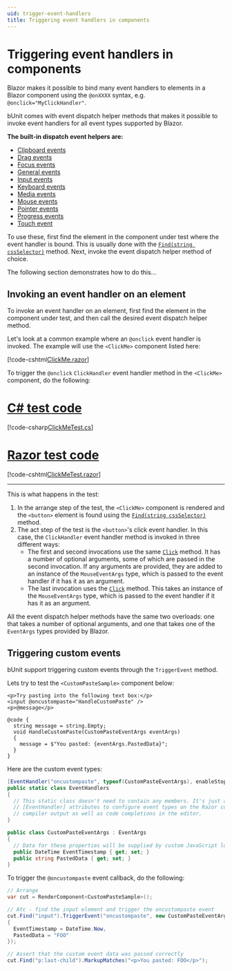 ```yaml
---
uid: trigger-event-handlers
title: Triggering event handlers in components
---
```


# Triggering event handlers in components

Blazor makes it possible to bind many event handlers to elements in a Blazor component using the `@onXXXX` syntax, e.g. `@onclick="MyClickHandler"`. 

bUnit comes with event dispatch helper methods that makes it possible to invoke event handlers for all event types supported by Blazor.

**The built-in dispatch event helpers are:**

- [Clipboard events](xref:Bunit.ClipboardEventDispatchExtensions)
- [Drag events](xref:Bunit.DragEventDispatchExtensions)
- [Focus events](xref:Bunit.FocusEventDispatchExtensions)
- [General events](xref:Bunit.GeneralEventDispatchExtensions)
- [Input events](xref:Bunit.InputEventDispatchExtensions)
- [Keyboard events](xref:Bunit.KeyboardEventDispatchExtensions)
- [Media events](xref:Bunit.MediaEventDispatchExtensions)
- [Mouse events](xref:Bunit.MouseEventDispatchExtensions)
- [Pointer events](xref:Bunit.PointerEventDispatchExtensions)
- [Progress events](xref:Bunit.ProgressEventDispatchExtensions)
- [Touch event](xref:Bunit.TouchEventDispatchExtensions)

To use these, first find the element in the component under test where the event handler is bound. This is usually done with the [`Find(string cssSelector)`](xref:Bunit.RenderedFragmentExtensions.Find(Bunit.RenderedFragment,System.String)) method. Next, invoke the event dispatch helper method of choice. 

The following section demonstrates how to do this...

## Invoking an event handler on an element

To invoke an event handler on an element, first find the element in the component under test, and then call the desired event dispatch helper method.

Let's look at a common example where an `@onclick` event handler is invoked. The example will use the `<ClickMe>` component listed here:

[!code-cshtml[ClickMe.razor](../../../samples/components/ClickMe.razor)]

To trigger the `@onclick` `ClickHandler` event handler method in the `<ClickMe>` component, do the following:

# [C# test code](#tab/csharp)

[!code-csharp[ClickMeTest.cs](../../../samples/tests/xunit/ClickMeTest.cs?range=7-25&highlight=9-11)]

# [Razor test code](#tab/razor)

[!code-cshtml[ClickMeTest.razor](../../../samples/tests/razor/ClickMeTest.razor?highlight=13-15)]

***

This is what happens in the test:

1. In the arrange step of the test, the `<ClickMe>` component is rendered and the `<button>` element is found using the [`Find(string cssSelector)`](xref:Bunit.RenderedFragmentExtensions.Find(Bunit.RenderedFragment,System.String)) method.
2. The act step of the test is the `<button>`'s click event handler. In this case, the `ClickHandler` event handler method is invoked in three different ways:
   - The first and second invocations use the same [`Click`](xref:Bunit.MouseEventDispatchExtensions.Click(AngleSharp.Dom.IElement,System.Int64,System.Double,System.Double,System.Double,System.Double,System.Int64,System.Int64,System.Boolean,System.Boolean,System.Boolean,System.Boolean,System.String)) method. It has a number of optional arguments, some of which are passed in the second invocation. If any arguments are provided, they are added to an instance of the `MouseEventArgs` type, which is passed to the event handler if it has it as an argument. 
   - The last invocation uses the [`Click`](xref:Bunit.MouseEventDispatchExtensions.Click(AngleSharp.Dom.IElement,Microsoft.AspNetCore.Components.Web.MouseEventArgs)) method. This takes an instance of the `MouseEventArgs` type, which is passed to the event handler if it has it as an argument.

All the event dispatch helper methods have the same two overloads: one that takes a number of optional arguments, and one that takes one of the `EventArgs` types provided by Blazor.

## Triggering custom events

bUnit support triggering custom events through the `TriggerEvent` method. 

Lets try to test the `<CustomPasteSample>` component below:

```cshtml
<p>Try pasting into the following text box:</p>
<input @oncustompaste="HandleCustomPaste" />
<p>@message</p>

@code {
  string message = string.Empty;
  void HandleCustomPaste(CustomPasteEventArgs eventArgs)
  {
    message = $"You pasted: {eventArgs.PastedData}";
  }
}
```

Here are the custom event types:

```csharp
[EventHandler("oncustompaste", typeof(CustomPasteEventArgs), enableStopPropagation: true, enablePreventDefault: true)]
public static class EventHandlers
{
  // This static class doesn't need to contain any members. It's just a place where we can put
  // [EventHandler] attributes to configure event types on the Razor compiler. This affects the
  // compiler output as well as code completions in the editor.
}

public class CustomPasteEventArgs : EventArgs
{
  // Data for these properties will be supplied by custom JavaScript logic
  public DateTime EventTimestamp { get; set; }
  public string PastedData { get; set; }
}
```

To trigger the `@oncustompaste` event callback, do the following:

```csharp
// Arrange
var cut = RenderComponent<CustomPasteSample>();

// Atc - find the input element and trigger the oncustompaste event
cut.Find("input").TriggerEvent("oncustompaste", new CustomPasteEventArgs
{
  EventTimestamp = DateTime.Now,
  PastedData = "FOO"
});

// Assert that the custom event data was passed correctly
cut.Find("p:last-child").MarkupMatches("<p>You pasted: FOO</p>");
```